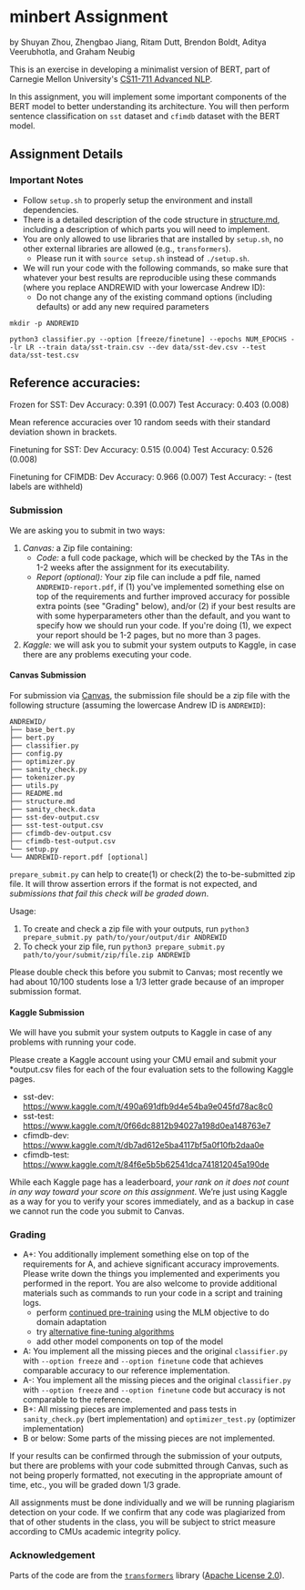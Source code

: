 # minbert Assignment
by Shuyan Zhou, Zhengbao Jiang, Ritam Dutt, Brendon Boldt, Aditya Veerubhotla, and Graham Neubig

This is an exercise in developing a minimalist version of BERT, part of Carnegie Mellon University's [CS11-711 Advanced NLP](http://phontron.com/class/anlp2021/index.html).

In this assignment, you will implement some important components of the BERT model to better understanding its architecture. 
You will then perform sentence classification on ``sst`` dataset and ``cfimdb`` dataset with the BERT model.

## Assignment Details

### Important Notes
* Follow `setup.sh` to properly setup the environment and install dependencies.
* There is a detailed description of the code structure in [structure.md](./structure.md), including a description of which parts you will need to implement.
* You are only allowed to use libraries that are installed by `setup.sh`, no other external libraries are allowed (e.g., `transformers`).
    * Please run it with `source setup.sh` instead of `./setup.sh`.
* We will run your code with the following commands, so make sure that whatever your best results are reproducible using these commands (where you replace ANDREWID with your lowercase Andrew ID):
    * Do not change any of the existing command options (including defaults) or add any new required parameters
```
mkdir -p ANDREWID

python3 classifier.py --option [freeze/finetune] --epochs NUM_EPOCHS --lr LR --train data/sst-train.csv --dev data/sst-dev.csv --test data/sst-test.csv
```
## Reference accuracies: 

Frozen for SST:
Dev Accuracy: 0.391 (0.007)
Test Accuracy: 0.403 (0.008)

Mean reference accuracies over 10 random seeds with their standard deviation shown in brackets.

Finetuning for SST:
Dev Accuracy: 0.515 (0.004)
Test Accuracy: 0.526 (0.008)

Finetuning for CFIMDB:
Dev Accuracy: 0.966 (0.007)
Test Accuracy: - (test labels are withheld)

### Submission

We are asking you to submit in two ways:
1. *Canvas:* a Zip file containing:
    - *Code:* a full code package, which will be checked by the TAs in the 1-2 weeks 
       after the assignment for its executability.
    - *Report (optional):* Your zip file can include a pdf file, named `ANDREWID-report.pdf`, if (1) you've implemented something else on top of the requirements and further improved accuracy for possible extra points (see "Grading" below), and/or (2) if your best results are with some hyperparameters other than the default, and you want to specify how we should run your code. If you're doing (1), we expect your report should be 1-2 pages, but no more than 3 pages. 
2. *Kaggle:* we will ask you to submit your system outputs to Kaggle, in case there are any problems executing your code.


#### Canvas Submission

For submission via [Canvas](https://canvas.cmu.edu/),
the submission file should be a zip file with the following structure (assuming the
lowercase Andrew ID is ``ANDREWID``):
```
ANDREWID/
├── base_bert.py
├── bert.py
├── classifier.py
├── config.py
├── optimizer.py
├── sanity_check.py
├── tokenizer.py
├── utils.py
├── README.md
├── structure.md
├── sanity_check.data
├── sst-dev-output.csv 
├── sst-test-output.csv 
├── cfimdb-dev-output.csv 
├── cfimdb-test-output.csv 
└── setup.py
└── ANDREWID-report.pdf [optional]
```

`prepare_submit.py` can help to create(1) or check(2) the to-be-submitted zip file. It
will throw assertion errors if the format is not expected, and *submissions that fail
this check will be graded down*.

Usage:
1. To create and check a zip file with your outputs, run
   `python3 prepare_submit.py path/to/your/output/dir ANDREWID`
2. To check your zip file, run
   `python3 prepare_submit.py path/to/your/submit/zip/file.zip ANDREWID`

Please double check this before you submit to Canvas; most recently we had about 10/100
students lose a 1/3 letter grade because of an improper submission format.

#### Kaggle Submission

We will have you submit your system outputs to Kaggle in case of any problems with running your code.

Please create a Kaggle account using your CMU email and submit your *output.csv files for each of the four evaluation sets to the following Kaggle pages. 

* sst-dev: https://www.kaggle.com/t/490a691dfb9d4e54ba9e045fd78ac8c0
* sst-test: https://www.kaggle.com/t/0f66dc8812b94027a198d0ea148763e7
* cfimdb-dev: https://www.kaggle.com/t/db7ad612e5ba4117bf5a0f10fb2daa0e
* cfimdb-test: https://www.kaggle.com/t/84f6e5b5b62541dca741812045a190de

While each Kaggle page has a leaderboard, _your rank on it does not count in any way toward your score on this assignment_. We’re just using Kaggle as a way for you to verify your scores immediately, and as a backup in case we cannot run the code you submit to Canvas.


### Grading
* A+: You additionally implement something else on top of the requirements for A, and achieve significant accuracy improvements. Please write down the things you implemented and experiments you performed in the report. You are also welcome to provide additional materials such as commands to run your code in a script and training logs.
    * perform [continued pre-training](https://arxiv.org/abs/2004.10964) using the MLM objective to do domain adaptation
    * try [alternative fine-tuning algorithms](https://www.aclweb.org/anthology/2020.acl-main.197)
    * add other model components on top of the model
* A: You implement all the missing pieces and the original ``classifier.py`` with ``--option freeze`` and ``--option finetune`` code that achieves comparable accuracy to our reference implementation.
* A-: You implement all the missing pieces and the original ``classifier.py`` with ``--option freeze`` and ``--option finetune`` code but accuracy is not comparable to the reference.
* B+: All missing pieces are implemented and pass tests in ``sanity_check.py`` (bert implementation) and ``optimizer_test.py`` (optimizer implementation)
* B or below: Some parts of the missing pieces are not implemented.

If your results can be confirmed through the submission of your outputs, but there are problems with your
code submitted through Canvas, such as not being properly formatted, not executing in
the appropriate amount of time, etc., you will be graded down 1/3 grade.

All assignments must be done individually and we will be running plagiarism detection
on your code. If we confirm that any code was plagiarized from that of other students
in the class, you will be subject to strict measure according to CMUs academic integrity
policy.

### Acknowledgement
Parts of the code are from the [`transformers`](https://github.com/huggingface/transformers) library ([Apache License 2.0](./LICENSE)).
